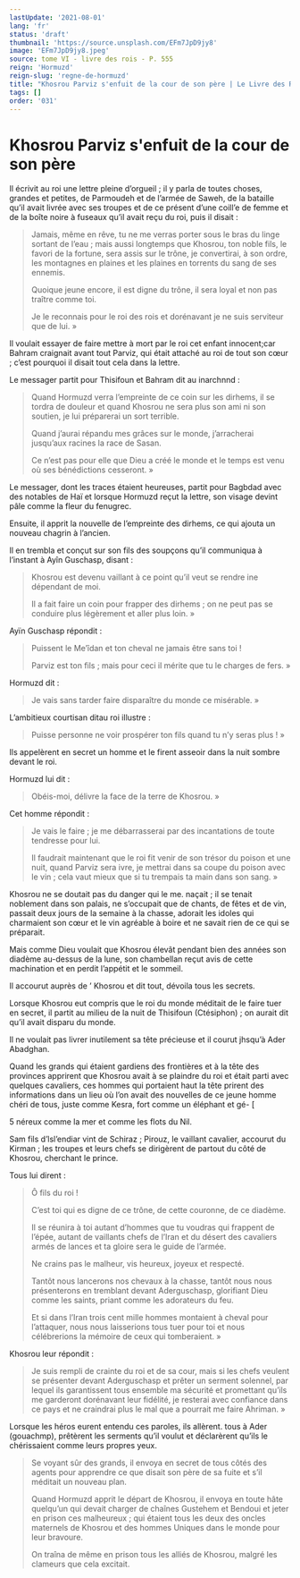 ```yaml
---
lastUpdate: '2021-08-01'
lang: 'fr'
status: 'draft'
thumbnail: 'https://source.unsplash.com/EFm7JpD9jy8'
image: 'EFm7JpD9jy8.jpeg'
source: tome VI - livre des rois - P. 555
reign: 'Hormuzd'
reign-slug: 'regne-de-hormuzd'
title: "Khosrou Parviz s'enfuit de la cour de son père | Le Livre des Rois | Shâhnâmeh"
tags: []
order: '031'
---
```


<!-- LTeX: language=fr -->

# Khosrou Parviz s'enfuit de la cour de son père

Il écrivit au roi une lettre pleine d’orgueil ; il y parla de toutes choses, grandes et petites, de Parmoudeh et de l’armée de Saweh, de la bataille qu’il avait livrée avec ses troupes et de ce présent d’une coill’e de femme et de la boîte noire à fuseaux qu’il avait reçu du roi, puis il disait :

> Jamais, même en rêve, tu ne me verras porter sous le bras du linge sortant de l’eau ; mais aussi longtemps que Khosrou, ton noble fils, le favori de la fortune, sera assis sur le trône, je convertirai, à son ordre, les montagnes en plaines et les plaines en torrents du sang de ses ennemis.
>
> Quoique jeune encore, il est digne du trône, il sera loyal et non pas traître comme toi.
>
> Je le reconnais pour le roi des rois et dorénavant je ne suis serviteur que de lui. »

Il voulait essayer de faire mettre à mort par le roi cet enfant innocent;car Bahram craignait avant tout Parviz, qui était attaché au roi de tout son cœur ; c’est pourquoi il disait tout cela dans la lettre.

Le messager partit pour Thisifoun et Bahram dit au inarchnnd :

> Quand Hormuzd verra l’empreinte de ce coin sur les dirhems, il se tordra de douleur et quand Khosrou ne sera plus son ami ni son soutien, je lui préparerai un sort terrible.
>
> Quand j’aurai répandu mes grâces sur le monde, j’arracherai jusqu’aux racines la race de Sasan.
>
> Ce n’est pas pour elle que Dieu a créé le monde et le temps est venu où ses bénédictions cesseront. »

Le messager, dont les traces étaient heureuses, partit pour Bagbdad avec des notables de Haï et lorsque Hormuzd reçut la lettre, son visage devint pâle comme la fleur du fenugrec.

Ensuite, il apprit la nouvelle de l’empreinte des dirhems, ce qui ajouta un nouveau chagrin à l’ancien.

Il en trembla et conçut sur son fils des soupçons qu’il communiqua à l’instant à Ayîn Guschasp, disant :

> Khosrou est devenu vaillant à ce point qu’il veut se rendre ine dépendant de moi.
>
> Il a fait faire un coin pour frapper des dirhems ; on ne peut pas se conduire plus légèrement et aller plus loin. »

Ayïn Guschasp répondit :

> Puissent le Me’îdan et ton cheval ne jamais être sans toi !
>
> Parviz est ton fils ; mais pour ceci il mérite que tu le charges de fers. »

Hormuzd dit :

> Je vais sans tarder faire disparaître du monde ce misérable. »

L’ambitieux courtisan ditau roi illustre :

> Puisse personne ne voir prospérer ton fils quand tu n’y seras plus ! »

Ils appelèrent en secret un homme et le firent asseoir dans la nuit sombre devant le roi.

Hormuzd lui dit :

> Obéis-moi, délivre la face de la terre de Khosrou. »

Cet homme répondit :

> Je vais le faire ; je me débarrasserai par des incantations de toute tendresse pour lui.
>
> Il faudrait maintenant que le roi fit venir de son trésor du poison et une nuit, quand Parviz sera ivre, je mettrai dans sa coupe du poison avec le vin ; cela vaut mieux que si tu trempais ta main dans son sang. »

Khosrou ne se doutait pas du danger qui le me. naçait ; il se tenait noblement dans son palais, ne s’occupait que de chants, de fêtes et de vin, passait deux jours de la semaine à la chasse, adorait les idoles qui charmaient son cœur et le vin agréable à boire et ne savait rien de ce qui se préparait.

Mais comme Dieu voulait que Khosrou élevât pendant bien des années son diadème au-dessus de la lune, son chambellan reçut avis de cette machination et en perdit l’appétit et le sommeil.

Il accourut auprès de
’ Khosrou et dit tout, dévoila tous les secrets.

Lorsque Khosrou eut compris que le roi du monde méditait de le faire tuer en secret, il partit au milieu de la nuit de Thisifoun (Ctésiphon) ; on aurait dit qu’il avait disparu du monde.

Il ne voulait pas livrer inutilement sa tête précieuse et il courut jhsqu’à Ader Abadghan.

Quand les grands qui étaient gardiens des frontières et à la tête des provinces apprirent que Khosrou avait à se plaindre du roi et était parti avec quelques cavaliers, ces hommes qui portaient haut la tête prirent des informations dans un lieu où l’on avait des nouvelles de ce jeune homme chéri de tous, juste comme Kesra, fort comme un éléphant et gé-
[

5
néreux comme la mer et comme les flots du Nil.

Sam fils d’lsl’endiar vint de Schiraz ; Pirouz, le vaillant cavalier, accourut du Kirman ; les troupes et leurs chefs se dirigèrent de partout du côté de Khosrou, cherchant le prince.

Tous lui dirent :

> Ô fils du roi !
>
> C’est toi qui es digne de ce trône, de cette couronne, de ce diadème.
>
> Il se réunira à toi autant d’hommes que tu voudras qui frappent de l’épée, autant de vaillants chefs de l’Iran et du désert des cavaliers armés de lances et ta gloire sera le guide de l’armée.
>
> Ne crains pas le malheur, vis heureux, joyeux et respecté.
>
> Tantôt nous lancerons nos chevaux à la chasse, tantôt nous nous présenterons en tremblant devant Aderguschasp, glorifiant Dieu comme les saints, priant comme les adorateurs du feu.
>
> Et si dans l’Iran trois cent mille hommes montaient à cheval pour l’attaquer, nous nous laisserions tous tuer pour toi et nous célébrerions la mémoire de ceux qui tomberaient. »

Khosrou leur répondit :

> Je suis rempli de crainte du roi et de sa cour, mais si les chefs veulent se présenter devant Aderguschasp et prêter un serment solennel, par lequel ils garantissent tous ensemble ma sécurité et promettant qu’ils me garderont dorénavant leur fidélité, je resterai avec confiance dans ce pays et ne craindrai plus le mal que a pourrait me faire Ahriman. »

Lorsque les héros eurent entendu ces paroles, ils allèrent. tous à Ader (gouachmp), prêtèrent les serments qu’il voulut et déclarèrent qu’ils le chérissaient comme leurs propres yeux.

> Se voyant sûr des grands, il envoya en secret de tous côtés des agents pour apprendre ce que disait son père de sa fuite et s’il méditait un nouveau plan.
>
> Quand Hormuzd apprit le départ de Khosrou, il envoya en toute hâte quelqu’un qui devait charger de chaînes Gustehem et Bendoui et jeter en prison ces malheureux ; qui étaient tous les deux des oncles maternels de Khosrou et des hommes Uniques dans le monde pour leur bravoure.
>
> On traîna de même en prison tous les alliés de Khosrou, malgré les clameurs que cela excitait.
